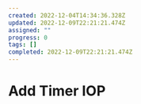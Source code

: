 ```yaml
---
created: 2022-12-04T14:34:36.328Z
updated: 2022-12-09T22:21:21.474Z
assigned: ""
progress: 0
tags: []
completed: 2022-12-09T22:21:21.474Z
---
```


# Add Timer IOP

